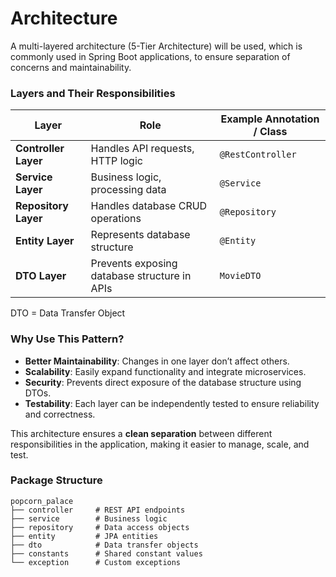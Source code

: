 # Architecture
A multi-layered architecture (5-Tier Architecture) will be used, 
which is commonly used in Spring Boot applications, to ensure separation of concerns and maintainability.

### Layers and Their Responsibilities

| Layer               | Role                                      | Example Annotation / Class |
|---------------------|-----------------------------------------|----------------------------|
| **Controller Layer** | Handles API requests, HTTP logic       | `@RestController`          |
| **Service Layer**   | Business logic, processing data         | `@Service`                 |
| **Repository Layer** | Handles database CRUD operations       | `@Repository`              |
| **Entity Layer**    | Represents database structure           | `@Entity`                  |
| **DTO Layer** | Prevents exposing database structure in APIs | `MovieDTO`              |
DTO = Data Transfer Object

### Why Use This Pattern?
- **Better Maintainability**: Changes in one layer don’t affect others.
- **Scalability**: Easily expand functionality and integrate microservices.
- **Security**: Prevents direct exposure of the database structure using DTOs.
- **Testability**: Each layer can be independently tested to ensure reliability and correctness.

This architecture ensures a **clean separation** between different responsibilities 
in the application, making it easier to manage, scale, and test.

### Package Structure

```
popcorn_palace
├── controller     # REST API endpoints
├── service        # Business logic 
├── repository     # Data access objects
├── entity         # JPA entities
├── dto            # Data transfer objects
├── constants      # Shared constant values
└── exception      # Custom exceptions
```
